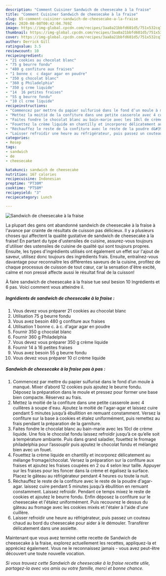 ```yaml
---
description: "Comment Cuisiner Sandwich de cheesecake à la fraise"
title: "Comment Cuisiner Sandwich de cheesecake à la fraise"
slug: 65-comment-cuisiner-sandwich-de-cheesecake-a-la-fraise
date: 2020-08-08T00:42:04.769Z
image: https://img-global.cpcdn.com/recipes/3aa8a21bbfd601d5/751x532cq70/sandwich-de-cheesecake-a-la-fraise-photo-principale-de-la-recette.jpg
thumbnail: https://img-global.cpcdn.com/recipes/3aa8a21bbfd601d5/751x532cq70/sandwich-de-cheesecake-a-la-fraise-photo-principale-de-la-recette.jpg
cover: https://img-global.cpcdn.com/recipes/3aa8a21bbfd601d5/751x532cq70/sandwich-de-cheesecake-a-la-fraise-photo-principale-de-la-recette.jpg
author: Derrick Gill
ratingvalue: 3.5
reviewcount: 10
recipeingredient:
- "21 cookies au chocolat blanc"
- "75 g beurre fondu"
- "480 g confiture aux fraises"
- "1 bonne c  c dagar agar en poudre"
- "350 g chocolat blanc"
- "360 g Philadelphia"
- "350 g crme liquide"
- "14  16 petites fraises"
- "55 g beurre fondu"
- "10 cl crme liquide"
recipeinstructions:
- "Commencez par mettre du papier sulfurisé dans le fond d’un moule à manqué. Mixer d’abord 12 cookies puis ajoutez le beurre fondu. Déposez la préparation dans le moule et pressez pour former une base bien compacte. Réservez au frais."
- "Mettez la moitié de la confiture dans une petite casserole avec 4 cuillères à soupe d&#39;eau. Ajoutez la moitié de l&#39;agar-agar et laissez cuire pendant 5 minutes jusqu’à ébullition en remuant constamment. Versez la confiture sur la base à cookies et étalez uniformément, puis remettez au frais pendant la préparation de la garniture."
- "Faites fondre le chocolat blanc au bain-marie avec les 10cl de crème liquide. Une fois le chocolat fondu laissez refroidir jusqu’à ce qu’elle soit à température ambiante. Puis dans grand saladier, fouettez le fromage philadelphia pour l’assouplir puis ajoutez le chocolat fondu et mélangez bien avec un fouet."
- "Fouettez la crème liquide en chantilly et incorporez délicatement au mélange fromage/chocolat. Versez la préparation sur la confiture aux fraises et ajoutez les fraises coupées en 2 ou 4 selon leur taille. Appuyer sur les fraises pour les foncer dans la crème et égalisez la surface. Placez le gâteau au réfrigérateur pendant 4 heures ou toute la nuit."
- "Réchauffez le reste de la confiture avec le reste de la poudre d&#39;agar-agar. laissez cuire pendant 5 minutes jusqu’à ébullition en remuant constamment. Laissez refroidir. Pendant ce temps mixez le reste de cookies et ajoutez le beurre fondu. Enfin déposez la confiture sur le cheesecake et l&#39;étalez uniformément. Puis recouvrez le dessus du gâteau au fromage avec les cookies mixés et l&#39;étaler à l&#39;aide d&#39;une cuillère."
- "Laisser refroidir une heure au réfrigérateur, puis passez un couteau chaud au bord du cheesecake pour aider à le démouler. Transférer délicatement dans une assiette."
categories:
- Resep
tags:
- sandwich
- de
- cheesecake

katakunci: sandwich de cheesecake 
nutrition: 167 calories
recipecuisine: Indonesian
preptime: "PT30M"
cooktime: "PT58M"
recipeyield: "3"
recipecategory: Lunch

---
```



![Sandwich de cheesecake à la fraise](https://img-global.cpcdn.com/recipes/3aa8a21bbfd601d5/751x532cq70/sandwich-de-cheesecake-a-la-fraise-photo-principale-de-la-recette.jpg)

La plupart des gens ont abandonné sandwich de cheesecake à la fraise à l'avance par crainte de résultats de cuisson pas délicieux. Il y a plusieurs choses qui affectent la qualité gustative de sandwich de cheesecake à la fraise! En partant du type d'ustensiles de cuisine, assurez-vous toujours d'utiliser des ustensiles de cuisine de qualité qui sont toujours propres. Ensuite, les types d'ingrédients utilisés ont également un effet sur l'ajout de saveur, utilisez donc toujours des ingrédients frais. Ensuite, entraînez-vous davantage pour reconnaître les différentes saveurs de la cuisine, profitez de chaque processus de cuisson de tout cœur, car la sensation d'être excité, calme et non pressé affecte aussi le résultat final de la cuisson!

<!--inarticleads1-->

À faire sandwich de cheesecake à la fraise tue seul besion 10 Ingrédients et 6 pas. Voici comment vous atteindre il.

##### Ingrédients de sandwich de cheesecake à la fraise :

1. Vous devez vous préparer 21 cookies au chocolat blanc
1. Utilisation 75 g beurre fondu
1. Vous avez besoin 480 g confiture aux fraises
1. Utilisation 1 bonne c. à c. d&#39;agar agar en poudre
1. Fournir 350 g chocolat blanc
1. Fournir 360 g Philadelphia
1. Vous devez vous préparer 350 g crème liquide
1. Fournir 14 à 16 petites fraises
1. Vous avez besoin 55 g beurre fondu
1. Vous devez vous préparer 10 cl crème liquide




<!--inarticleads2-->

##### Sandwich de cheesecake à la fraise pas à pas :

1. Commencez par mettre du papier sulfurisé dans le fond d’un moule à manqué. Mixer d’abord 12 cookies puis ajoutez le beurre fondu. Déposez la préparation dans le moule et pressez pour former une base bien compacte. Réservez au frais.
1. Mettez la moitié de la confiture dans une petite casserole avec 4 cuillères à soupe d&#39;eau. Ajoutez la moitié de l&#39;agar-agar et laissez cuire pendant 5 minutes jusqu’à ébullition en remuant constamment. Versez la confiture sur la base à cookies et étalez uniformément, puis remettez au frais pendant la préparation de la garniture.
1. Faites fondre le chocolat blanc au bain-marie avec les 10cl de crème liquide. Une fois le chocolat fondu laissez refroidir jusqu’à ce qu’elle soit à température ambiante. Puis dans grand saladier, fouettez le fromage philadelphia pour l’assouplir puis ajoutez le chocolat fondu et mélangez bien avec un fouet.
1. Fouettez la crème liquide en chantilly et incorporez délicatement au mélange fromage/chocolat. Versez la préparation sur la confiture aux fraises et ajoutez les fraises coupées en 2 ou 4 selon leur taille. Appuyer sur les fraises pour les foncer dans la crème et égalisez la surface. Placez le gâteau au réfrigérateur pendant 4 heures ou toute la nuit.
1. Réchauffez le reste de la confiture avec le reste de la poudre d&#39;agar-agar. laissez cuire pendant 5 minutes jusqu’à ébullition en remuant constamment. Laissez refroidir. Pendant ce temps mixez le reste de cookies et ajoutez le beurre fondu. Enfin déposez la confiture sur le cheesecake et l&#39;étalez uniformément. Puis recouvrez le dessus du gâteau au fromage avec les cookies mixés et l&#39;étaler à l&#39;aide d&#39;une cuillère.
1. Laisser refroidir une heure au réfrigérateur, puis passez un couteau chaud au bord du cheesecake pour aider à le démouler. Transférer délicatement dans une assiette.




<!--inarticleads1-->

<p>
Maintenant que vous avez terminé cette recette de Sandwich de cheesecake à la fraise, explorez actuellement les recettes, appliquez-la et appréciez également. Vous ne le reconnaissez jamais - vous avez peut-être découvert une toute nouvelle vocation.
</p>

<p>
<i>Si vous trouvez cette Sandwich de cheesecake à la fraise recette utile, partagez-la avec vos amis ou votre famille, merci et bonne chance.</i>
</p>
